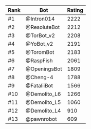 Rank|Bot|Rating
---|---|---
#1|@Intron014|2222
#2|@ResoluteBot|2212
#3|@TorBot_v2|2208
#4|@YoBot_v2|2191
#5|@ToromBot|2183
#6|@RaspFish|2061
#7|@OpeningsBot|1809
#8|@Cheng-4|1788
#9|@FataliiBot|1566
#10|@Demolito_L6|1266
#11|@Demolito_L5|1060
#12|@Demolito_L4|910
#13|@pawnrobot|609
